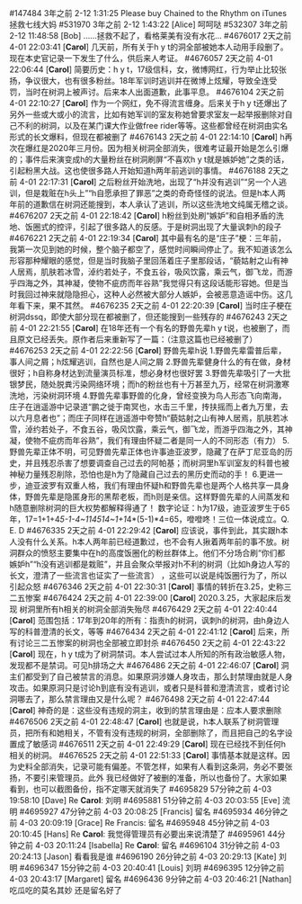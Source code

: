 #147484 3年之前 2-12 1:31:25
Please buy Chained to the Rhythm on iTunes 拯救七线大妈
#531970 3年之前 2-12 1:43:22
[Alice] 呵呵哒
#532307 3年之前 2-12 11:48:58
[Bob] ……拯救不起了，看格莱美有没有水花…
#4676017 2天之前 4-01 22:03:41
[**Carol**] 几天前，所有关于h y t的洞全部被她本人动用手段删了。现在本史官记录一下发生了什么，供后来人考证。
#4676057 2天之前 4-01 22:06:44
[**Carol**] 简要历史：h y t，17级信科，女，微博网红，行为举止比较张扬，争议很大，也有很多粉丝。18年军训时逃训并在微博上炫耀，导致全连受罚，当时在树洞上被声讨。后来本人出面道歉，此事平息。
#4676104 2天之前 4-01 22:10:27
[**Carol**] 作为一个网红，免不得流言缠身。后来关于h y t还爆出了另外一些或大或小的流言，比如有她军训的室友称她曾要求室友一起举报删除对自己不利的树洞，以及在某门课大作业做free rider等等。这些都曾经在树洞由实名形式的长文爆料，但现在都被删了
#4676143 2天之前 4-01 22:14:10
[**Carol**] h再次在爆红是2020年三月份。因为相关树洞全部消失，很难考证最开始是怎么引爆的；事件后来演变成h的大量粉丝在树洞刷屏“不喜欢h y t就是嫉妒她”之类的话，引起粉黑大战。这也使很多路人开始知道h两年前逃训的事情。
#4676188 2天之前 4-01 22:17:31
[**Carol**] 之后粉丝开始洗地，出现了“h并没有逃训”“另一个人逃训，但是栽赃在h头上”“h自愿承担了罪恶”之类的奇奇怪怪的说法。但是h本人两年前的道歉信在树洞还能搜到，本人承认了逃训，所以这些洗地文纯属无稽之谈。
#4676207 2天之前 4-01 22:18:42
[**Carol**] h粉丝到处刷“嫉妒”和自相矛盾的洗地、饭圈式的控评，引起了很多路人的反感。于是树洞出现了大量讽刺h的段子
#4676221 2天之前 4-01 22:19:34
[**Carol**] 其中最有名的是“庄子”梗：三年前，我第一次见到她的时候，整个脑子都空了，感觉时间瞬间停止了。我不知道该怎么形容那种耀眼的感觉，但是当时我脑子里回荡着庄子里那段话，“藐姑射之山有神人居焉，肌肤若冰雪，淖约若处子，不食五谷，吸风饮露，乘云气，御飞龙，而游乎四海之外，其神凝，使物不疵疠而年谷熟”我觉得只有这段话能形容她。但是当时我回过神来就隐隐担心，这种人必然被大部分人嫉妒，会被恶意造谣中伤。这几年看下来，果不其然。
#4676235 2天之前 4-01 22:20:39
[**Carol**] 当时庄子梗在树洞dssq，即使大部分现在都被删了，但还能搜到一些残存的
#4676243 2天之前 4-01 22:21:55
[**Carol**] 在18年还有一个有名的野兽先辈h y t说，也被删了，而且原文已经丢失。原作者后来重新写了一篇：（注意这篇也已经被删了）
#4676253 2天之前 4-01 22:22:56
[**Carol**] 野兽先辈h说
1.野兽先辈雷普后辈，事人间之屑；h炫耀逃训，自然也是人间之屑
2.野兽先辈健身什么的有在做，身材很好；h自称身材达到流量演员标准，想必身材也很好罢
3.野兽先辈吸引了一大批银梦民，随处脱粪污染网络环境；而h的粉丝也有十万甚至九万，经常在树洞激寒洗地，污染树洞环境
4.野兽先辈事野兽的化身，曾经变换为鸟人形态飞向南海，庄子在逍遥游中记录道“鹏之徙于南冥也，水击三千里，抟扶摇而上者九万里，去以六月息者也”；而庄子同样在逍遥游中夸赞h“藐姑射之山有神人居焉，肌肤若冰雪，淖约若处子，不食五谷，吸风饮露，乘云气，御飞龙，而游乎四海之外，其神凝，使物不疵疠而年谷熟”，我们有理由怀疑二者是同一人的不同形态（有力）
5.野兽先辈正体不明，可见野兽先辈正体也许事迪亚波罗，隐藏了在萨丁尼亚岛的历史，并且残忍杀害了想要调查自己过去的阿帕基；而树洞里h军训室友的科普也被神秘力量残忍削除，恐怕也是h为了隐藏自己过去的黑历史而动的手！
6.更进一步，迪亚波罗有双重人格，我们有理由怀疑h和野兽先辈也是两个人格共享一具身体，野兽先辈是隐匿身形的黑帮老板，而h则是亲信。这样野兽先辈的人间蒸发和h随意删除树洞的巨大权势都解释得通了！
数字论证：h为17级，迪亚波罗生于65年，17=1+1+4*5-1-4~114514~1+1*4*(5-1)*4=65，噔噔咚！三位一体说成立。Q. E. D
#4676335 2天之前 4-01 22:29:42
[**Carol**] 应该说，事件到此，其实跟h本人没有什么关系。h本人两年前已经道歉过，也不会有人揪着两年前的事不放。树洞群众的愤怒主要集中在h的高度饭圈化的粉丝群体上。他们不分场合刷“你们都嫉妒h”“h没有逃训都是栽赃”，并且会聚众举报对h不利的树洞（比如h身边人写的长文，澄清了一些流言也证实了一些流言） ，这些可以说是纯饭圈行为了，所以引起众怒
#4676346 2天之前 4-01 22:30:31
[**Carol**] 事情的转折在3.25，史称三二五惨案
#4676424 2天之前 4-01 22:39:00
[**Carol**] 2020.3.25，大家起床后发现 树洞里所有h相关的树洞全部消失殆尽
#4676429 2天之前 4-01 22:40:44
[**Carol**] 范围包括：17年到20年的所有：指责h的树洞，讽刺h的树洞，由h身边人写的科普澄清的长文，等等
#4676434 2天之前 4-01 22:41:12
[**Carol**] 后来，所有讨论三二五惨案的树洞也全部被立即封杀
#4676450 2天之前 4-01 22:43:22
[**Carol**] 现在，h y t成为了树洞禁词。本人尝试过本人所知的所有政治敏感人物，发现都不是禁词。可见h排场之大
#4676486 2天之前 4-01 22:46:07
[**Carol**] 洞主们都受到了自己被禁言的消息。如果原洞涉嫌人身攻击，那么封禁理由就是人身攻击。如果原洞只是讨论h到底有没有逃训，或者只是科普和澄清流言，或者讨论洞哪去了，那么禁言理由又是什么呢？
#4676498 2天之前 4-01 22:47:44
[**Carol**] 神奇的是：这些没有违规的洞主，收到的禁言理由是：应本人要求删除
#4676506 2天之前 4-01 22:48:47
[**Carol**] 也就是说，h本人联系了树洞管理员，把所有和她相关，不管有没有违规的树洞，全部删除了，而且把自己的名字设置成了敏感词
#4676511 2天之前 4-01 22:49:29
[**Carol**] 现在已经找不到任何h相关的树洞。
#4676525 2天之前 4-01 22:51:33
[**Carol**] 事情基本就是这样。因为史料全部消失，记录可能有偏差。不管怎样，如果有人看到这条洞，务必不要张扬，不要引来管理员。此外 我已经做好了被删的准备，所以也备份了。大家如果看到，也可以截图备份，指不定哪天就消失了
#4695829 57分钟之前 4-03 19:58:10
[Dave] Re **Carol**: 刘明
#4695881 51分钟之前 4-03 20:03:55
[Eve] 流明
#4695927 47分钟之前 4-03 20:08:25
[Francis] 留名
#4695934 46分钟之前 4-03 20:09:19
[Grace] Re Francis: 留名
#4695948 45分钟之前 4-03 20:10:45
[Hans] Re **Carol**: 我觉得管理员有必要出来说清楚了
#4695961 44分钟之前 4-03 20:11:24
[Isabella] Re **Carol**: 留名
#4696104 31分钟之前 4-03 20:24:13
[Jason] 看看我是谁
#4696190 26分钟之前 4-03 20:29:13
[Kate] 刘明
#4696347 15分钟之前 4-03 20:40:41
[Louis] 刘玥
#4696395 12分钟之前 4-03 20:43:17
[Margaret] 留名
#4696436 9分钟之前 4-03 20:46:21
[Nathan] 吃瓜吃的莫名其妙 还是留名好了

